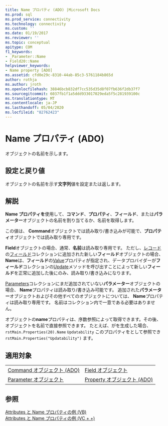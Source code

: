 ```yaml
---
title: Name プロパティ (ADO) |Microsoft Docs
ms.prod: sql
ms.prod_service: connectivity
ms.technology: connectivity
ms.custom: ''
ms.date: 01/19/2017
ms.reviewer: ''
ms.topic: conceptual
apitype: COM
f1_keywords:
- _Parameter::Name
- Field20::Name
helpviewer_keywords:
- Name property [ADO]
ms.assetid: cfd0e29c-8310-44ab-85c3-5761184b865d
author: rothja
ms.author: jroth
ms.openlocfilehash: 38846bcb832df7cc535d35d8f07fb636f2db37f7
ms.sourcegitcommit: 6037fb1f1a5ddd933017029eda5f5c281939100c
ms.translationtype: MT
ms.contentlocale: ja-JP
ms.lasthandoff: 05/04/2020
ms.locfileid: "82762423"
---
```

# <a name="name-property-ado"></a>Name プロパティ (ADO)
オブジェクトの名前を示します。  
  
## <a name="settings-and-return-values"></a>設定と戻り値  
 オブジェクトの名前を示す**文字列**値を設定または返します。  
  
## <a name="remarks"></a>解説  
 **Name プロパティを**使用して、**コマンド**、**プロパティ**、**フィールド**、または**パラメーター**オブジェクトの名前を割り当てるか、名前を取得します。  
  
 この値は、 **Command**オブジェクトでは読み取り/書き込みが可能で、**プロパティ**オブジェクトでは読み取り専用です。  
  
 **Field**オブジェクトの場合、通常、**名前**は読み取り専用です。 ただし、[レコード](../../../ado/reference/ado-api/record-object-ado.md)の[フィールド](../../../ado/reference/ado-api/fields-collection-ado.md)コレクションに追加された新しい**フィールド**オブジェクトの場合、 **Name**は、**フィールド**の[Value](../../../ado/reference/ado-api/value-property-ado.md)プロパティが指定され、データプロバイダーが**フィールド**コレクションの[Update](../../../ado/reference/ado-api/update-method.md)メソッドを呼び出すことによって新しい**フィールド**を正常に追加した後にのみ、読み取り/書き込みになります。  
  
 [Parameters](../../../ado/reference/ado-api/parameters-collection-ado.md)コレクションにまだ追加されていない**パラメーター**オブジェクトの場合、 **Name**プロパティは読み取り/書き込み可能です。 追加された**パラメーター**オブジェクトおよびその他すべてのオブジェクトについては、 **Name**プロパティは読み取り専用です。 名前はコレクション内で一意である必要はありません。  
  
 オブジェクトの**name**プロパティは、序数参照によって取得できます。その後、オブジェクトを名前で直接参照できます。 たとえば、がを生成した場合、 `rstMain.Properties(20).Name` `Updatability` このプロパティをとして参照でき `rstMain.Properties("Updatability")` ます。  
  
## <a name="applies-to"></a>適用対象  
  
|||  
|-|-|  
|[Command オブジェクト (ADO)](../../../ado/reference/ado-api/command-object-ado.md)|[Field オブジェクト](../../../ado/reference/ado-api/field-object.md)|  
|[Parameter オブジェクト](../../../ado/reference/ado-api/parameter-object.md)|[Property オブジェクト (ADO)](../../../ado/reference/ado-api/property-object-ado.md)|  
  
## <a name="see-also"></a>参照  
 [Attributes と Name プロパティの例 (VB)](../../../ado/reference/ado-api/attributes-and-name-properties-example-vb.md)   
 [Attributes と Name プロパティの例 (VC + +)](../../../ado/reference/ado-api/attributes-and-name-properties-example-vc.md)   
